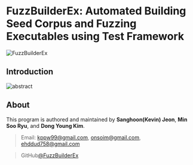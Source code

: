 # FuzzBuilderEx: Automated Building Seed Corpus and Fuzzing Executables using Test Framework
![FuzzBuilderEx](https://user-images.githubusercontent.com/48042609/112236234-6b13db80-8c83-11eb-84e5-049404d585bb.png)

## Introduction
![abstract](https://user-images.githubusercontent.com/48042609/112237303-bcbd6580-8c85-11eb-9de2-a077e1992660.png)

## About
This program is authored and maintained by **Sanghoon(Kevin) Jeon**, **Min Soo Ryu**, and **Dong Young Kim**.
> Email: kppw99@gmail.com, onsoim@gmail.com, ehddud758@gmail.com

> GitHub[@FuzzBuilderEx](https://github.com/kppw99/FuzzBuilderEx)
